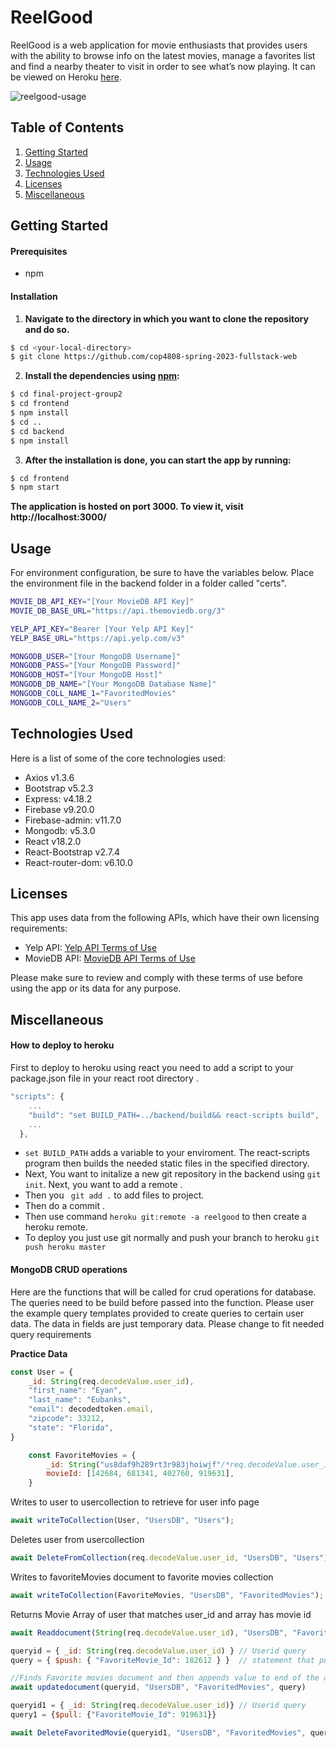 # ReelGood

ReelGood is a web application for movie enthusiasts that provides users with the ability to browse info on the latest movies, manage a favorites list and find a nearby theater to visit in order to see what’s now playing. It can be viewed on Heroku [here](https://reelgood.herokuapp.com/).

![reelgood-usage](./frontend/src/images/reelgood-usage.gif)

## Table of Contents
1. [Getting Started](#getting-started)
2. [Usage](#usage)
3. [Technologies Used](#technologies-used)
4. [Licenses](#licenses)
5. [Miscellaneous](#miscellaneous)


## Getting Started

#### Prerequisites
- npm

#### Installation
1. **Navigate to the directory in which you want to clone the repository and do so.**

```sh
$ cd <your-local-directory>
$ git clone https://github.com/cop4808-spring-2023-fullstack-web
```

2. **Install the dependencies using [npm](https://www.npmjs.com/):**

```sh
$ cd final-project-group2
$ cd frontend
$ npm install
$ cd ..
$ cd backend
$ npm install 
```
3. **After the installation is done, you can start the app by running:**

```sh
$ cd frontend
$ npm start
```

**The application is hosted on port 3000. To view it, visit http://localhost:3000/**

## Usage

For environment configuration, be sure to have the variables below. Place the environment file in the backend folder in a folder called "certs".

```sh
MOVIE_DB_API_KEY="[Your MovieDB API Key]"
MOVIE_DB_BASE_URL="https://api.themoviedb.org/3"

YELP_API_KEY="Bearer [Your Yelp API Key]"
YELP_BASE_URL="https://api.yelp.com/v3"

MONGODB_USER="[Your MongoDB Username]"
MONGODB_PASS="[Your MongoDB Password]"
MONGODB_HOST="[Your MongoDB Host]"
MONGODB_DB_NAME="[Your MongoDB Database Name]"
MONGODB_COLL_NAME_1="FavoritedMovies"
MONGODB_COLL_NAME_2="Users"
```

## Technologies Used
Here is a list of some of the core technologies used:
- Axios v1.3.6
- Bootstrap v5.2.3
- Express: v4.18.2
- Firebase v9.20.0
- Firebase-admin: v11.7.0
- Mongodb: v5.3.0
- React v18.2.0
- React-Bootstrap v2.7.4
- React-router-dom: v6.10.0

## Licenses

This app uses data from the following APIs, which have their own licensing requirements:

- Yelp API: [Yelp API Terms of Use](https://www.yelp.com/developers/api_terms)
- MovieDB API: [MovieDB API Terms of Use](https://www.themoviedb.org/documentation/api/terms-of-use)

Please make sure to review and comply with these terms of use before using the app or its data for any purpose.

## Miscellaneous

#### How to deploy to heroku

First to deploy to heroku using react you need to add a script to your package.json file in your react root directory .
```javascript
"scripts": {
    ...
    "build": "set BUILD_PATH=../backend/build&& react-scripts build",
    ...
  },
```
- ```set BUILD_PATH``` adds a variable to your enviroment. The react-scripts program then builds the needed static files in the 
specified directory.
- Next, You want to initalize a new git repository in the backend using ```git init```. Next, you want to add a remote .
- Then you ``` git add .``` to add files to project.
- Then do a commit .
- Then use command ```heroku git:remote -a reelgood``` to then create a heroku remote. 
- To deploy you just use git normally and push your branch to heroku
```git push heroku master```


#### MongoDB CRUD operations

Here are the functions that will be called for crud operations for database. The queries need to be build before passed into the function. Please user the example query templates provided to create queries to certain user data. The data in fields are just temporary data. Please change to fit needed query requirements
    


**Practice Data**
```javascript
const User = {
    _id: String(req.decodeValue.user_id),
    "first_name": "Eyan",
    "last_name": "Eubanks",
    "email": decodedtoken.email,
    "zipcode": 33212,
    "state": "Florida",
}

    const FavoriteMovies = {
        _id: String("us8daf9h289rt3r983jhoiwjf"/*req.decodeValue.user_id*/),
        movieId: [142684, 681341, 402760, 919631],
    }
```

Writes to user to usercollection to retrieve for user info page

```javascript
await writeToCollection(User, "UsersDB", "Users");
```

Deletes user from usercollection
```javascript
await DeleteFromCollection(req.decodeValue.user_id, "UsersDB", "Users");
```

Writes to favoriteMovies document to favorite movies collection
```javascript
await writeToCollection(FavoriteMovies, "UsersDB", "FavoritedMovies");
```

Returns Movie Array of user that matches user_id and array has movie id
```javascript
await Readdocument(String(req.decodeValue.user_id), "UsersDB", "FavoritedMovies", { $and: [{ _id: String(req.decodeValue.user_id) }, { "FavoriteMovie_Id": 142684 }] })
```


```javascript
queryid = { _id: String(req.decodeValue.user_id) } // Userid query 
query = { $push: { "FavoriteMovie_Id": 182612 } }  // statement that pushes value to end of array
```

```javascript
//Finds Favorite movies document and then appends value to end of the array
await updatedocument(queryid, "UsersDB", "FavoritedMovies", query)
```


```javascript
queryid1 = { _id: String(req.decodeValue.user_id)} // Userid query
query1 = {$pull: {"FavoriteMovie_Id": 919631}}
```

```javascript
await DeleteFavoritedMovie(queryid1, "UsersDB", "FavoritedMovies", query1)
```


